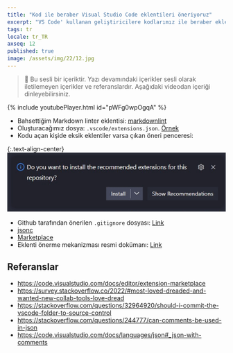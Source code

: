```yaml
---
title: "Kod ile beraber Visual Studio Code eklentileri öneriyoruz"
excerpt: "VS Code' kullanan geliştiricilere kodlarımız ile beraber eklentiler de önerebileceğimizi biliyor musunuz?"
tags: tr
locale: tr_TR
axseq: 12
published: true
image: /assets/img/22/12.jpg
---
```


> 🎤 Bu sesli bir içeriktir. Yazı devamındaki içerikler sesli olarak iletilemeyen
> içerikler ve referanslardır. Aşağıdaki videodan içeriği dinleyebilirsiniz.

{% include youtubePlayer.html id="pWFg0wpOgqA" %}

- Bahsettiğim Markdown linter eklentisi: [markdownlint](https://marketplace.visualstudio.com/items?itemName=DavidAnson.vscode-markdownlint)
- Oluşturacağımız dosya: `.vscode/extensions.json`. [Örnek](https://github.com/alperyazar/home/blob/master/.vscode/extensions.json)
- Kodu açan kişide eksik eklentiler varsa çıkan öneri penceresi:

{:.text-align-center}
![Recommended Extensions Warning](/assets/img/22/12-a.png)

- Github tarafından önerilen `.gitignore` dosyası: [Link](https://github.com/github/gitignore/blob/main/Global/VisualStudioCode.gitignore)
- [jsonc](https://code.visualstudio.com/docs/languages/json#_json-with-comments)
- [Marketplace](https://marketplace.visualstudio.com/)
- Eklenti önerme mekanizması resmi dokümanı: [Link](https://code.visualstudio.com/docs/editor/extension-marketplace)

## Referanslar

- <https://code.visualstudio.com/docs/editor/extension-marketplace>
- <https://survey.stackoverflow.co/2022/#most-loved-dreaded-and-wanted-new-collab-tools-love-dread>
- <https://stackoverflow.com/questions/32964920/should-i-commit-the-vscode-folder-to-source-control>
- <https://stackoverflow.com/questions/244777/can-comments-be-used-in-json>
- <https://code.visualstudio.com/docs/languages/json#_json-with-comments>
